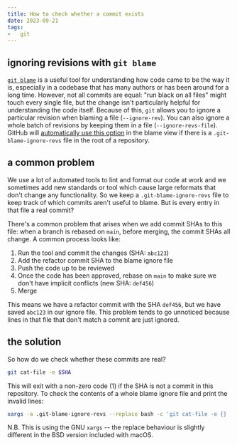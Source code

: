 ```yaml
---
title: How to check whether a commit exists
date: 2023-09-21
tags:
-   git
---
```


## ignoring revisions with `git blame`

[`git blame`] is a useful tool for understanding how code came to be the way it
is, especially in a codebase that has many authors or has been around for a long
time. However, not all commits are equal: "run black on all files" might touch
every single file, but the change isn't particularly helpful for understanding
the code itself. Because of this, `git` allows you to ignore a particular
revision when blaming a file (`--ignore-rev`). You can also ignore a whole batch
of revisions by keeping them in a file (`--ignore-revs-file`). GitHub will
[automatically use this option] in the blame view if there is a
`.git-blame-ignore-revs` file in the root of a repository.

[`git blame`]: https://www.git-scm.com/docs/git-blame
[automatically use this option]:
    https://docs.github.com/en/repositories/working-with-files/using-files/viewing-a-file#ignore-commits-in-the-blame-view

## a common problem

We use a lot of automated tools to lint and format our code at work and we
sometimes add new standards or tool which cause large reformats that don't
change any functionality. So we keep a `.git-blame-ignore-revs` file to keep
track of which commits aren't useful to blame. But is every entry in that file a
real commit?

There's a common problem that arises when we add commit SHAs to this file: when
a branch is rebased on `main`, before merging, the commit SHAs all change. A
common process looks like:

1. Run the tool and commit the changes (SHA: `abc123`)
2. Add the refactor commit SHA to the blame ignore file
3. Push the code up to be reviewed
4. Once the code has been approved, rebase on `main` to make sure we don't have
   implicit conflicts (new SHA: `def456`)
5. Merge

This means we have a refactor commit with the SHA `def456`, but we have saved
`abc123` in our ignore file. This problem tends to go unnoticed because lines
in that file that don't match a commit are just ignored.

## the solution

So how do we check whether these commits are real?

```sh
git cat-file -e $SHA
```

This will exit with a non-zero code (1) if the SHA is not a commit in this
repository. To check the contents of a whole blame ignore file and print the
invalid lines:

```sh
xargs -a .git-blame-ignore-revs --replace bash -c 'git cat-file -e {} || echo {}'
```

N.B. This is using the GNU `xargs` -- the replace behaviour is slightly
different in the BSD version included with macOS.
